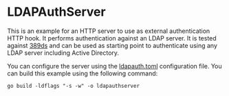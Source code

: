 # LDAPAuthServer

This is an example for an HTTP server to use as external authentication HTTP hook. It performs authentication against an LDAP server.
It is tested against [389ds](https://directory.fedoraproject.org/) and can be used as starting point to authenticate using any LDAP server including Active Directory.

You can configure the server using the [ldapauth.toml](./ldapauth.toml) configuration file.
You can build this example using the following command:

```console
go build -ldflags "-s -w" -o ldapauthserver
```
